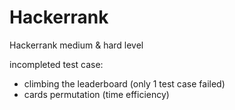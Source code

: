 # Hackerrank

Hackerrank medium & hard level

incompleted test case:
  - climbing the leaderboard (only 1 test case failed)
  - cards permutation (time efficiency)
